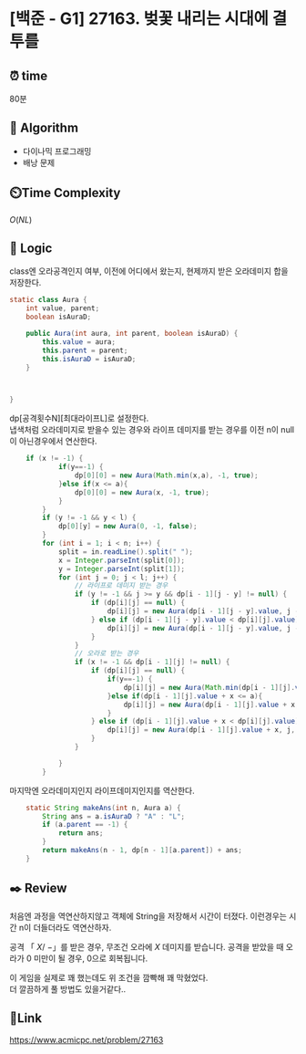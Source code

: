 # [백준 - G1] 27163. 벚꽃 내리는 시대에 결투를

## ⏰ **time**

80분

## :pushpin: **Algorithm**

- 다이나믹 프로그래밍
- 배낭 문제

## ⏲️**Time Complexity**

$O(NL)$

## :round_pushpin: **Logic**

class엔 오라공격인지 여부, 이전에 어디에서 왔는지, 현제까지 받은 오라데미지 합을 저장한다.

```java
static class Aura {
	int value, parent;
	boolean isAuraD;

	public Aura(int aura, int parent, boolean isAuraD) {
		this.value = aura;
		this.parent = parent;
		this.isAuraD = isAuraD;
	}



}
```

dp[공격횟수N][최대라이프L]로 설정한다.  
냅색처럼 오라데미지로 받을수 있는 경우와 라이프 데미지를 받는 경우를 이전 n이 null이 아닌경우에서 연산한다.

```java
	if (x != -1) {
			if(y==-1) {
				dp[0][0] = new Aura(Math.min(x,a), -1, true);
			}else if(x <= a){
				dp[0][0] = new Aura(x, -1, true);
			}
		}
		if (y != -1 && y < l) {
			dp[0][y] = new Aura(0, -1, false);
		}
		for (int i = 1; i < n; i++) {
			split = in.readLine().split(" ");
			x = Integer.parseInt(split[0]);
			y = Integer.parseInt(split[1]);
			for (int j = 0; j < l; j++) {
				// 라이프로 데미지 받는 경우
				if (y != -1 && j >= y && dp[i - 1][j - y] != null) {
					if (dp[i][j] == null) {
						dp[i][j] = new Aura(dp[i - 1][j - y].value, j - y, false);
					} else if (dp[i - 1][j - y].value < dp[i][j].value) {
						dp[i][j] = new Aura(dp[i - 1][j - y].value, j - y, false);
					}
				}
				// 오라로 받는 경우
				if (x != -1 && dp[i - 1][j] != null) {
					if (dp[i][j] == null) {
						if(y==-1) {
							dp[i][j] = new Aura(Math.min(dp[i - 1][j].value + x,a), j, true);
						}else if(dp[i - 1][j].value + x <= a){
							dp[i][j] = new Aura(dp[i - 1][j].value + x, j, true);
						}
					} else if (dp[i - 1][j].value + x < dp[i][j].value) {
						dp[i][j] = new Aura(dp[i - 1][j].value + x, j, true);
					}
				}

			}
		}

```

마지막엔 오라데미지인지 라이프데미지인지를 역산한다.

```java
	static String makeAns(int n, Aura a) {
		String ans = a.isAuraD ? "A" : "L";
		if (a.parent == -1) {
			return ans;
		}
		return makeAns(n - 1, dp[n - 1][a.parent]) + ans;
	}
```

## :black_nib: **Review**

처음엔 과정을 역연산하지않고 객체에 String을 저장해서 시간이 터졌다. 이런경우는 시간 n이 더들더라도 역연산하자.

공격 「
$X$/
$-$」를 받은 경우, 무조건 오라에
$X$ 데미지를 받습니다. 공격을 받았을 때 오라가
$0$ 미만이 될 경우,
$0$으로 회복됩니다.

이 게임을 실제로 꽤 했는데도 위 조건을 깜빡해 꽤 막혔었다.  
더 깔끔하게 풀 방법도 있을거같다..

## 📡**Link**

https://www.acmicpc.net/problem/27163
